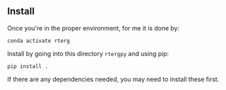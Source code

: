 ## Install 
Once you're in the proper environment, for me it is done by:
``` 
conda activate rterg
```
Install by going into this directory `rtergpy` and using pip:
```
pip install .
```

If there are any dependencies needed, you may need to install these first.
